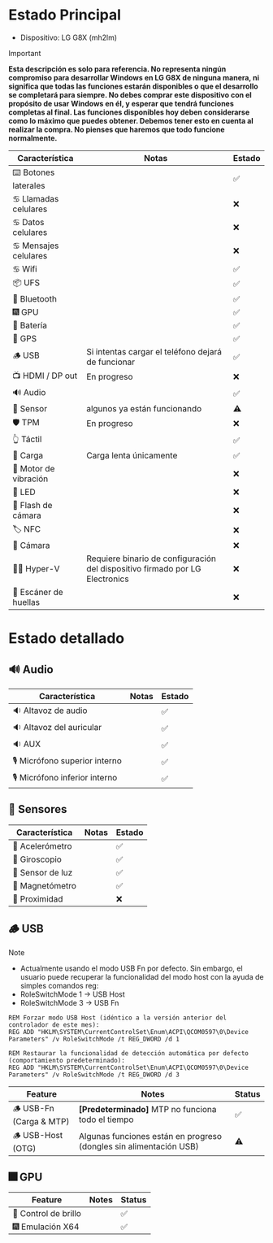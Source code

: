 # Estado Principal
- Dispositivo: LG G8X (mh2lm)
> [!IMPORTANT]
> **Esta descripción es solo para referencia. No representa ningún compromiso para desarrollar Windows en LG G8X de ninguna manera, ni significa que todas las funciones estarán disponibles o que el desarrollo se completará para siempre. No debes comprar este dispositivo con el propósito de usar Windows en él, y esperar que tendrá funciones completas al final. Las funciones disponibles hoy deben considerarse como lo máximo que puedes obtener. Debemos tener esto en cuenta al realizar la compra. No pienses que haremos que todo funcione normalmente.**

| Característica         | Notas                                                                                   | Estado         |
|------------------------|-----------------------------------------------------------------------------------------|----------------|
| ⌨️ Botones laterales   |                                                                                         | ✅            |
| ♋ Llamadas celulares   |                                                                                         | ❌            |
| ♋ Datos celulares      |                                                                                         | ❌            |
| ♋ Mensajes celulares   |                                                                                         | ❌            |
| ♋ Wifi                 |                                                                                         | ✅            |
| 📦 UFS                 |                                                                                         | ✅            |
| 🔵 Bluetooth           |                                                                                         | ✅            |
| 🎆 GPU                 |                                                                                         | ✅            |
| 🔋 Batería             |                                                                                         | ✅            |
| 📌 GPS                 |                                                                                         | ✅            |
| 🪵 USB                 | Si intentas cargar el teléfono dejará de funcionar                                      | ✅            |
| 📺 HDMI / DP out       | En progreso                                                                             | ❌           |
| 🔊 Audio               |                                                                                         | ✅            |
| 🧭 Sensor              | algunos ya están funcionando                                                            | ⚠️            |
| 🛡️ TPM                 | En progreso                                                                             | ❌            |
| 👆 Táctil               |                                                                                         | ✅            |
| 🔌 Carga               | Carga lenta únicamente                                                                  | ✅            |
| 📳 Motor de vibración  |                                                                                         | ❌            |
| 🔦 LED                 |                                                                                         | ❌            |
| 📸 Flash de cámara     |                                                                                         | ❌            |
| 🏷️ NFC                 |                                                                                         | ❌            |
| 📸 Cámara              |                                                                                         | ❌            |
| 🧑‍💼 Hyper-V             | Requiere binario de configuración del dispositivo firmado por LG Electronics             | ❌           |
| 🧬 Escáner de huellas  |                                                                                         | ❌            |

# Estado detallado

## 🔊 Audio
| Característica         | Notas                                                                                   | Estado         |
|------------------------|-----------------------------------------------------------------------------------------|----------------|
| 🔉 Altavoz de audio    |                                                                                         | ✅            |
| 🔉 Altavoz del auricular|                                                                                         | ✅            |
| 🔉 AUX                 |                                                                                         | ✅            |
| 🎙️ Micrófono superior interno |                                                                               | ✅            |
| 🎙️ Micrófono inferior interno |                                                                               | ✅            |

## 🧭 Sensores
| Característica         | Notas                                                                                   | Estado         |
|------------------------|-----------------------------------------------------------------------------------------|----------------|
| 🧭 Acelerómetro        |                                                                                         | ✅            |
| 🧭 Giroscopio          |                                                                                         | ✅            |
| 🧭 Sensor de luz       |                                                                                         | ✅            |
| 🧭 Magnetómetro        |                                                                                         | ✅            |
| 🧭 Proximidad          |                                                                                         | ❌            |

## 🪵 USB
> [!NOTE]
> - Actualmente usando el modo USB Fn por defecto. Sin embargo, el usuario puede recuperar la funcionalidad del modo host con la ayuda de simples comandos reg:
> - RoleSwitchMode 1 -> USB Host
> - RoleSwitchMode 3 -> USB Fn
```batch
REM Forzar modo USB Host (idéntico a la versión anterior del controlador de este mes):
REG ADD "HKLM\SYSTEM\CurrentControlSet\Enum\ACPI\QCOM0597\0\Device Parameters" /v RoleSwitchMode /t REG_DWORD /d 1
```
```batch
REM Restaurar la funcionalidad de detección automática por defecto (comportamiento predeterminado):
REG ADD "HKLM\SYSTEM\CurrentControlSet\Enum\ACPI\QCOM0597\0\Device Parameters" /v RoleSwitchMode /t REG_DWORD /d 3
```

| Feature                         | Notes                                                                                   | Status         |
|---------------------------------|-----------------------------------------------------------------------------------------|----------------|
| 🪵 USB-Fn   (Carga & MTP)   | **[Predeterminado]** MTP no funciona todo el tiempo | ✅            |
| 🪵 USB-Host (OTG)              | Algunas funciones están en progreso (dongles sin alimentación USB)          | ⚠️            |


## 🎆 GPU 
| Feature                | Notes                                                                                   | Status         |
|------------------------|-----------------------------------------------------------------------------------------|----------------|
| 📲 Control de brillo	  |                                     | ✅            |
| 🎆 Emulación X64	      |                                     | ✅            |
